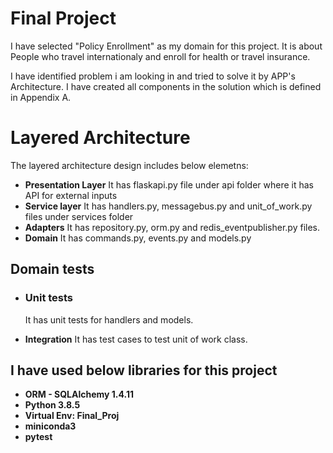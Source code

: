 # Final Project

I have selected "Policy Enrollment" as my domain for this project. It is about People who travel internationaly and enroll for health or travel insurance. 

I have identified problem i am looking in and tried to solve it by APP's Architecture. I have created all components in the solution which is defined in Appendix A. 

# Layered Architecture
 The layered architecture design includes below elemetns:
- **Presentation Layer** 
 It has flaskapi.py file under api folder where it has API for external inputs
-  **Service layer** 
 It has handlers.py, messagebus.py and unit_of_work.py files under services folder
-  **Adapters** 
 It has repository.py, orm.py and redis_eventpublisher.py files.
-  **Domain** 
 It has commands.py, events.py and models.py

## Domain tests
-  ### Unit tests ###
   It has unit tests for handlers and models.

-  **Integration**
  It has test cases to test unit of work class.

## I have used below libraries for this project
- **ORM - SQLAlchemy 1.4.11**
- **Python 3.8.5**
- **Virtual Env: Final_Proj**
- **miniconda3**
- **pytest**
